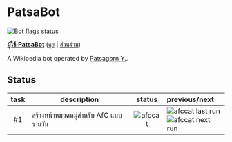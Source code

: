 # PatsaBot
[![Bot flags status](https://img.shields.io/static/v1?style=flat-square&logo=wikipedia&label=Bot%20flags&message=Approved&color=darkgreen)][botuserpage] 

**[ผู้ใช้:PatsaBot][botuserpage]** ([คุย][botusertalk] | [ส่วนร่วม][botcontribs])

A Wikipedia bot operated by [Patsagorn Y.][patsagorn].

## Status

<!-- status table -->
| task  | description                    |                                                             status                                                              | previous/next                                                                                                                                                                                                                                                                      |
| :---: | ------------------------------ | :-----------------------------------------------------------------------------------------------------------------------------: | :--------------------------------------------------------------------------------------------------------------------------------------------------------------------------------------------------------------------------------------------------------------------------------- |
|  #1   | สร้างหน้าหมวดหมู่สำหรับ AfC แบบรายวัน | ![afccat](https://img.shields.io/endpoint?color=blue&style=flat-square&url=https://patsabot.toolforge.org/badge/afccat/running) | ![afccat last run](https://img.shields.io/endpoint?color=blue&style=flat-square&url=https://patsabot.toolforge.org/badge/afccat/previous)<br>![afccat next run](https://img.shields.io/endpoint?color=blue&style=flat-square&url=https://patsabot.toolforge.org/badge/afccat/next) |
<!-- status table end -->

[patsagorn]: https://w.wiki/JSB
[botuserpage]: https://w.wiki/4S53
[botusertalk]: https://w.wiki/4S54
[botcontribs]: https://w.wiki/4S55
